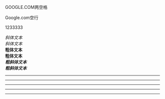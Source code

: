 GOOGLE.COM两空格  
 
Google.com空行

1233333




*斜体文本*  
_斜体文本_  
**粗体文本**  
__粗体文本__  
***粗斜体文本***  
___粗斜体文本___  

***
* * *
*****
- - -
--------
